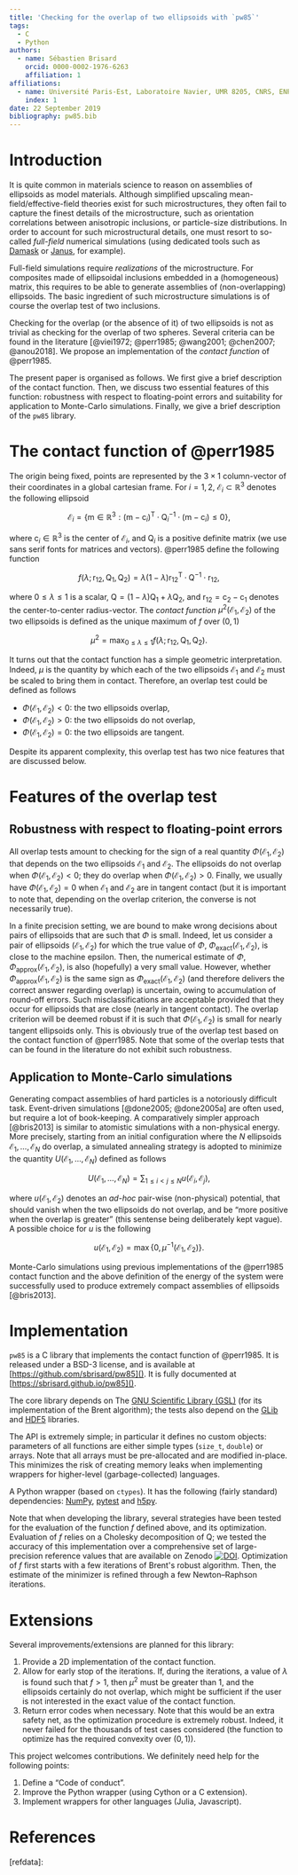 ```yaml
---
title: 'Checking for the overlap of two ellipsoids with `pw85`'
tags:
  - C
  - Python
authors:
  - name: Sébastien Brisard
    orcid: 0000-0002-1976-6263
	affiliation: 1
affiliations:
  - name: Université Paris-Est, Laboratoire Navier, UMR 8205, CNRS, ENPC, IFSTTAR, F-77455 Marne-la-Vallée, France
    index: 1
date: 22 September 2019
bibliography: pw85.bib
---
```


# Introduction

It is quite common in materials science to reason on assemblies of ellipsoids as
model materials. Although simplified upscaling mean-field/effective-field
theories exist for such microstructures, they often fail to capture the finest
details of the microstructure, such as orientation correlations between
anisotropic inclusions, or particle-size distributions. In order to account for
such microstructural details, one must resort to so-called *full-field*
numerical simulations (using dedicated tools such as [Damask][damask] or
[Janus][janus], for example).

Full-field simulations require *realizations* of the microstructure. For
composites made of ellipsoidal inclusions embedded in a (homogeneous) matrix,
this requires to be able to generate assemblies of (non-overlapping)
ellipsoids. The basic ingredient of such microstructure simulations is of course
the overlap test of two inclusions.

Checking for the overlap (or the absence of it) of two ellipsoids is not as
trivial as checking for the overlap of two spheres. Several criteria can be
found in the literature [@viei1972; @perr1985; @wang2001; @chen2007;
@anou2018]. We propose an implementation of the *contact function* of @perr1985.

The present paper is organised as follows. We first give a brief description of
the contact function. Then, we discuss two essential features of this function:
robustness with respect to floating-point errors and suitability for application
to Monte-Carlo simulations. Finally, we give a brief description of the `pw85`
library.

# The contact function of @perr1985

The origin being fixed, points are represented by the $3\times 1$ column-vector
of their coordinates in a global cartesian frame. For $i=1, 2$, $\mathcal
E_i\subset\mathbb{R}^3$ denotes the following ellipsoid

$$\mathcal E_i
=\{\mathsf{m}\in\mathbb{R}^3:\bigl(\mathsf{m}-\mathsf{c}_i\bigr)^\mathsf{T}
\cdot\mathsf Q_i^{-1}\cdot\bigl(\mathsf{m}-\mathsf{c}_i\bigr)\leq 0\},$$

where $\mathsf c_i\in\mathbb{R}^3$ is the center of $\mathcal E_i$, and
$\mathsf{Q}_i$ is a positive definite matrix (we use sans serif fonts for
matrices and vectors). @perr1985 define the following function

$$f(\lambda; \mathsf{r}_{12}, \mathsf{Q}_1, \mathsf{Q}_2) =\lambda\bigl(1-\lambda\bigr)\mathsf{r}_{12}^\mathsf{T}\cdot\mathsf{Q}^{-1}\cdot\mathsf{r}_{12},$$

where $0\leq\lambda\leq 1$ is a scalar,
$\mathsf{Q}=\bigl(1-\lambda\bigr)\mathsf{Q}_1+\lambda\mathsf{Q}_2$, and
$\mathsf{r}_{12}=\mathsf{c}_2-\mathsf{c}_1$ denotes the center-to-center
radius-vector. The *contact function* $\mu^2(\mathcal{E}_1, \mathcal{E}_2)$ of
the two ellipsoids is defined as the unique maximum of $f$ over $(0, 1)$

$$\mu^2=\max_{0\leq\lambda\leq 1}f(\lambda; \mathsf{r}_{12}, \mathsf{Q}_1,
\mathsf{Q}_2).$$

It turns out that the contact function has a simple geometric
interpretation. Indeed, $\mu$ is the quantity by which each of the two
ellipsoids $\mathcal{E}_1$ and $\mathcal{E}_2$ must be scaled to bring them in
contact. Therefore, an overlap test could be defined as follows

- $\Phi(\mathcal{E}_1, \mathcal{E}_2) < 0$: the two ellipsoids overlap,
- $\Phi(\mathcal{E}_1, \mathcal{E}_2) > 0$: the two ellipsoids do not overlap,
- $\Phi(\mathcal{E}_1, \mathcal{E}_2) = 0$: the two ellipsoids are tangent.

Despite its apparent complexity, this overlap test has two nice features that
are discussed below.

# Features of the overlap test

## Robustness with respect to floating-point errors

All overlap tests amount to checking for the sign of a real quantity
$\Phi(\mathcal E_1, \mathcal E_2)$ that depends on the two ellipsoids $\mathcal
E_1$ and $\mathcal E_2$. The ellipsoids do not overlap when $\Phi(\mathcal E_1,
\mathcal E_2)<0$; they do overlap when $\Phi(\mathcal E_1, \mathcal
E_2)>0$. Finally, we usually have $\Phi(\mathcal E_1, \mathcal E_2)=0$ when
$\mathcal E_1$ and $\mathcal E_2$ are in tangent contact (but it is important to
note that, depending on the overlap criterion, the converse is not necessarily
true).

In a finite precision setting, we are bound to make wrong decisions about pairs
of ellipsoids that are such that $\Phi$ is small. Indeed, let us consider a pair
of ellipsoids $(\mathcal E_1, \mathcal E_2)$ for which the true value of $\Phi$,
$\Phi_\text{exact}(\mathcal E_1, \mathcal E_2)$, is close to the machine
epsilon. Then, the numerical estimate of $\Phi$, $\Phi_\text{approx}(\mathcal
E_1, \mathcal E_2)$, is also (hopefully) a very small value. However, whether
$\Phi_\text{approx}(\mathcal E_1, \mathcal E_2)$ is the same sign as
$\Phi_\text{exact}(\mathcal E_1, \mathcal E_2)$ (and therefore delivers the
correct answer regarding overlap) is uncertain, owing to accumulation of
round-off errors. Such misclassifications are acceptable provided that they
occur for ellipsoids that are close (nearly in tangent contact). The overlap
criterion will be deemed robust if it is such that $\Phi(\mathcal E_1, \mathcal
E_2)$ is small for nearly tangent ellipsoids only. This is obviously true of the
overlap test based on the contact function of @perr1985. Note that some of the
overlap tests that can be found in the literature do not exhibit such
robustness.

## Application to Monte-Carlo simulations

Generating compact assemblies of hard particles is a notoriously difficult
task. Event-driven simulations [@done2005; @done2005a] are often used, but
require a lot of book-keeping. A comparatively simpler approach [@bris2013] is
similar to atomistic simulations with a non-physical energy. More precisely,
starting from an initial configuration where the $N$ ellipsoids $\mathcal{E}_1,
\ldots, \mathcal{E}_N$ do overlap, a simulated annealing strategy is adopted to
minimize the quantity $U(\mathcal{E}_1,\ldots,\mathcal{E}_N)$ defined as follows

$$U(\mathcal{E}_1,\ldots,\mathcal{E}_N)=\sum_{1\leq i<j\leq N}u(\mathcal{E}_i,
\mathcal{E}_j),$$

where $u(\mathcal{E}_1, \mathcal{E}_2)$ denotes an *ad-hoc* pair-wise
(non-physical) potential, that should vanish when the two ellipsoids do not
overlap, and be “more positive when the overlap is greater” (this sentense being
deliberately kept vague). A possible choice for $u$ is the following

$$u(\mathcal{E}_1, \mathcal{E}_2)=\max\{0, \mu^{-1}(\mathcal{E}_1,
\mathcal{E}_2)\}.$$

Monte-Carlo simulations using previous implementations of the @perr1985 contact
function and the above definition of the energy of the system were successfully
used to produce extremely compact assemblies of ellipsoids [@bris2013].

# Implementation

`pw85` is a C library that implements the contact function of @perr1985. It is
released under a BSD-3 license, and is available at
[https://github.com/sbrisard/pw85](). It is fully documented at
[https://sbrisard.github.io/pw85]().

The core library depends on The [GNU Scientific Library
(GSL)](https://www.gnu.org/software/gsl/) (for its implementation of the Brent
algorithm); the tests also depend on the
[GLib](https://developer.gnome.org/glib/) and
[HDF5](https://portal.hdfgroup.org/) libraries.

The API is extremely simple; in particular it defines no custom objects:
parameters of all functions are either simple types (`size_t`, `double`) or
arrays. Note that all arrays must be pre-allocated and are modified
in-place. This minimizes the risk of creating memory leaks when implementing
wrappers for higher-level (garbage-collected) languages.

A Python wrapper (based on `ctypes`). It has the following (fairly standard)
dependencies: [NumPy](https://numpy.org/), [pytest](https://pytest.org/) and
[h5py](https://www.h5py.org/).

Note that when developing the library, several strategies have been tested for
the evaluation of the function $f$ defined above, and its
optimization. Evaluation of $f$ relies on a Cholesky decomposition of
$\mathsf{Q}$; we tested the accuracy of this implementation over a comprehensive
set of large-precision reference values that are available on Zenodo
[![DOI](https://zenodo.org/badge/DOI/10.5281/zenodo.3323683.svg)](https://doi.org/10.5281/zenodo.3323683). Optimization
of $f$ first starts with a few iterations of Brent's robust algorithm. Then, the
estimate of the minimizer is refined through a few Newton–Raphson iterations.

# Extensions

Several improvements/extensions are planned for this library:

1. Provide a 2D implementation of the contact function.
2. Allow for early stop of the iterations. If, during the iterations, a value of
   $\lambda$ is found such that $f > 1$, then $\mu^2$ must be greater than 1,
   and the ellipsoids certainly do not overlap, which might be sufficient if the
   user is not interested in the exact value of the contact function.
3. Return error codes when necessary. Note that this would be an extra safety
   net, as the optimization procedure is extremely robust. Indeed, it never
   failed for the thousands of test cases considered (the function to optimize
   has the required convexity over $(0, 1)$).

This project welcomes contributions. We definitely need help for the following
points:

1. Define a “Code of conduct”.
2. Improve the Python wrapper (using Cython or a C extension).
3. Implement wrappers for other languages (Julia, Javascript).


# References

[damask]: https://damask.mpie.de/ "DAMASK — the Düsseldorf Advanced Material Simulation Kit"
[janus]: https://github.com/sbrisard/janus "Janus"
[refdata]:

<!-- Local Variables: -->
<!-- compile-command: "pandoc -s --filter pandoc-citeproc --mathjax -o pw85.html pw85.md" -->
<!-- fill-column: 80 -->
<!-- End: -->
